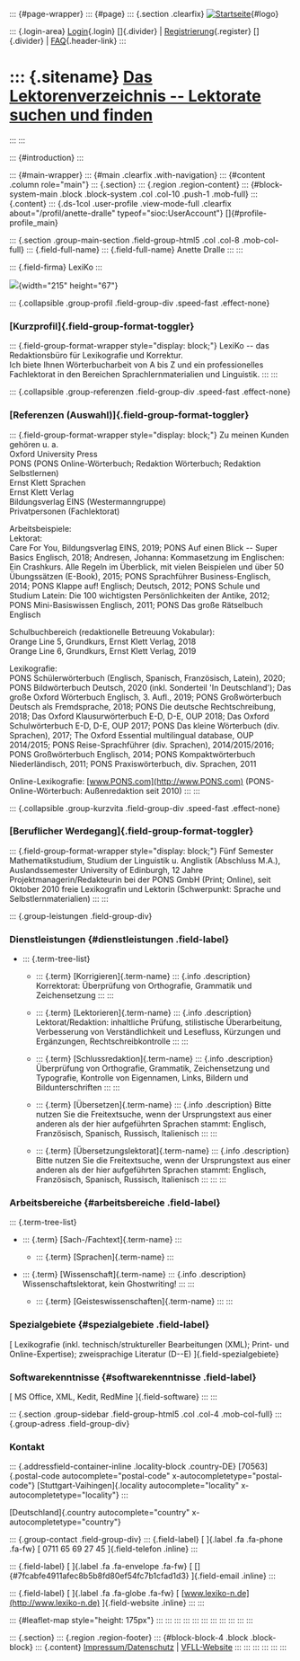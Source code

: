 ::: {#page-wrapper}
::: {#page}
::: {.section .clearfix}
[![Startseite](https://www.lektoren.de/sites/default/files/VfLL_logo.jpg)](/ "Startseite"){#logo}

::: {.login-area}
[Login](/user){.login} []{.divider} \|
[Registrierung](/user/register){.register} []{.divider} \|
[FAQ](/faq-page){.header-link}
:::

::: {.sitename}
[Das Lektorenverzeichnis -- Lektorate suchen und finden](/ "Startseite")
========================================================================
:::
:::

::: {#introduction}
:::

::: {#main-wrapper}
::: {#main .clearfix .with-navigation}
::: {#content .column role="main"}
::: {.section}
::: {.region .region-content}
::: {#block-system-main .block .block-system .col .col-10 .push-1 .mob-full}
::: {.content}
::: {.ds-1col .user-profile .view-mode-full .clearfix about="/profil/anette-dralle" typeof="sioc:UserAccount"}
[]{#profile-profile_main}

::: {.section .group-main-section .field-group-html5 .col .col-8 .mob-col-full}
::: {.field-full-name}
::: {.field-full-name}
Anette Dralle
:::
:::

::: {.field-firma}
LexiKo
:::

![](https://www.lektoren.de/sites/default/files/styles/profile-image-full/public/users/profile_img/LexiKo_48mm_Blau_0.jpg?itok=ltPTzq0k){width="215"
height="67"}

::: {.collapsible .group-profil .field-group-div .speed-fast .effect-none}
### [Kurzprofil]{.field-group-format-toggler}

::: {.field-group-format-wrapper style="display: block;"}
LexiKo -- das Redaktionsbüro für Lexikografie und Korrektur.\
Ich biete Ihnen Wörterbucharbeit von A bis Z und ein professionelles
Fachlektorat in den Bereichen Sprachlernmaterialien und Linguistik.
:::
:::

::: {.collapsible .group-referenzen .field-group-div .speed-fast .effect-none}
### [Referenzen (Auswahl)]{.field-group-format-toggler}

::: {.field-group-format-wrapper style="display: block;"}
Zu meinen Kunden gehören u. a.\
Oxford University Press\
PONS (PONS Online-Wörterbuch; Redaktion Wörterbuch; Redaktion
Selbstlernen)\
Ernst Klett Sprachen\
Ernst Klett Verlag\
Bildungsverlag EINS (Westermanngruppe)\
Privatpersonen (Fachlektorat)

Arbeitsbeispiele:\
Lektorat:\
Care For You, Bildungsverlag EINS, 2019; PONS Auf einen Blick -- Super
Basics Englisch, 2018; Andresen, Johanna: Kommasetzung im Englischen:
Ein Crashkurs. Alle Regeln im Überblick, mit vielen Beispielen und über
50 Übungssätzen (E-Book), 2015; PONS Sprachführer Business-Englisch,
2014; PONS Klappe auf! Englisch; Deutsch, 2012; PONS Schule und Studium
Latein: Die 100 wichtigsten Persönlichkeiten der Antike, 2012; PONS
Mini-Basiswissen Englisch, 2011; PONS Das große Rätselbuch Englisch

Schulbuchbereich (redaktionelle Betreuung Vokabular):\
Orange Line 5, Grundkurs, Ernst Klett Verlag, 2018\
Orange Line 6, Grundkurs, Ernst Klett Verlag, 2019

Lexikografie:\
PONS Schülerwörterbuch (Englisch, Spanisch, Französisch, Latein), 2020;
PONS Bildwörterbuch Deutsch, 2020 (inkl. Sonderteil \'In Deutschland\');
Das große Oxford Wörterbuch Englisch, 3. Aufl., 2019; PONS
Großwörterbuch Deutsch als Fremdsprache, 2018; PONS Die deutsche
Rechtschreibung, 2018; Das Oxford Klausurwörterbuch E-D, D-E, OUP 2018;
Das Oxford Schulwörterbuch E-D, D-E, OUP 2017; PONS Das kleine
Wörterbuch (div. Sprachen), 2017; The Oxford Essential multilingual
database, OUP 2014/2015; PONS Reise-Sprachführer (div. Sprachen),
2014/2015/2016; PONS Großwörterbuch Englisch, 2014; PONS
Kompaktwörterbuch Niederländisch, 2011; PONS Praxiswörterbuch, div.
Sprachen, 2011

Online-Lexikografie: [www.PONS.com](http://www.PONS.com)
(PONS-Online-Wörterbuch: Außenredaktion seit 2010)
:::
:::

::: {.collapsible .group-kurzvita .field-group-div .speed-fast .effect-none}
### [Beruflicher Werdegang]{.field-group-format-toggler}

::: {.field-group-format-wrapper style="display: block;"}
Fünf Semester Mathematikstudium, Studium der Linguistik u. Anglistik
(Abschluss M.A.), Auslandssemester University of Edinburgh, 12 Jahre
Projektmanagerin/Redakteurin bei der PONS GmbH (Print; Online), seit
Oktober 2010 freie Lexikografin und Lektorin (Schwerpunkt: Sprache und
Selbstlernmaterialien)
:::
:::

::: {.group-leistungen .field-group-div}
### Dienstleistungen {#dienstleistungen .field-label}

-   ::: {.term-tree-list}
    -   ::: {.term}
        [Korrigieren]{.term-name}
        ::: {.info .description}
        Korrektorat: Überprüfung von Orthografie, Grammatik und
        Zeichensetzung
        :::
        :::

    -   ::: {.term}
        [Lektorieren]{.term-name}
        ::: {.info .description}
        Lektorat/Redaktion: inhaltliche Prüfung, stilistische
        Überarbeitung, Verbesserung von Verständlichkeit und Lesefluss,
        Kürzungen und Ergänzungen, Rechtschreibkontrolle
        :::
        :::

    -   ::: {.term}
        [Schlussredaktion]{.term-name}
        ::: {.info .description}
        Überprüfung von Orthografie, Grammatik, Zeichensetzung und
        Typografie, Kontrolle von Eigennamen, Links, Bildern und
        Bildunterschriften
        :::
        :::

    -   ::: {.term}
        [Übersetzen]{.term-name}
        ::: {.info .description}
        Bitte nutzen Sie die Freitextsuche, wenn der Ursprungstext aus
        einer anderen als der hier aufgeführten Sprachen stammt:
        Englisch, Französisch, Spanisch, Russisch, Italienisch
        :::
        :::

    -   ::: {.term}
        [Übersetzungslektorat]{.term-name}
        ::: {.info .description}
        Bitte nutzen Sie die Freitextsuche, wenn der Ursprungstext aus
        einer anderen als der hier aufgeführten Sprachen stammt:
        Englisch, Französisch, Spanisch, Russisch, Italienisch
        :::
        :::
    :::

### Arbeitsbereiche {#arbeitsbereiche .field-label}

::: {.term-tree-list}
-   ::: {.term}
    [Sach-/Fachtext]{.term-name}
    :::

    -   ::: {.term}
        [Sprachen]{.term-name}
        :::

-   ::: {.term}
    [Wissenschaft]{.term-name}
    ::: {.info .description}
    Wissenschaftslektorat, kein Ghostwriting!
    :::
    :::

    -   ::: {.term}
        [Geisteswissenschaften]{.term-name}
        :::
:::

### Spezialgebiete {#spezialgebiete .field-label}

[ Lexikografie (inkl. technisch/struktureller Bearbeitungen (XML);
Print- und Online-Expertise); zweisprachige Literatur (D--E)
]{.field-spezialgebiete}

### Softwarekenntnisse {#softwarekenntnisse .field-label}

[ MS Office, XML, Kedit, RedMine ]{.field-software}
:::
:::

::: {.section .group-sidebar .field-group-html5 .col .col-4 .mob-col-full}
::: {.group-adress .field-group-div}
### Kontakt

::: {.addressfield-container-inline .locality-block .country-DE}
[70563]{.postal-code autocomplete="postal-code"
x-autocompletetype="postal-code"} [Stuttgart-Vaihingen]{.locality
autocomplete="locality" x-autocompletetype="locality"}
:::

[Deutschland]{.country autocomplete="country"
x-autocompletetype="country"}

::: {.group-contact .field-group-div}
::: {.field-label}
[ ]{.label .fa .fa-phone .fa-fw} [ 0711 65 69 27 45 ]{.field-telefon
.inline}
:::

::: {.field-label}
[ ]{.label .fa .fa-envelope .fa-fw} [
[]{#7fcabfe4911afec8b5b8fd80ef54fc7b1cfad1d3} ]{.field-email .inline}
:::

::: {.field-label}
[ ]{.label .fa .fa-globe .fa-fw} [
[www.lexiko-n.de](http://www.lexiko-n.de) ]{.field-website .inline}
:::
:::

::: {#leaflet-map style="height: 175px"}
:::
:::
:::
:::
:::
:::
:::
:::
:::
:::
:::

::: {.section}
::: {.region .region-footer}
::: {#block-block-4 .block .block-block}
::: {.content}
[Impressum/Datenschutz](/impressum) \|
[VFLL-Website](http://www.vfll.de)
:::
:::
:::
:::
:::
:::
